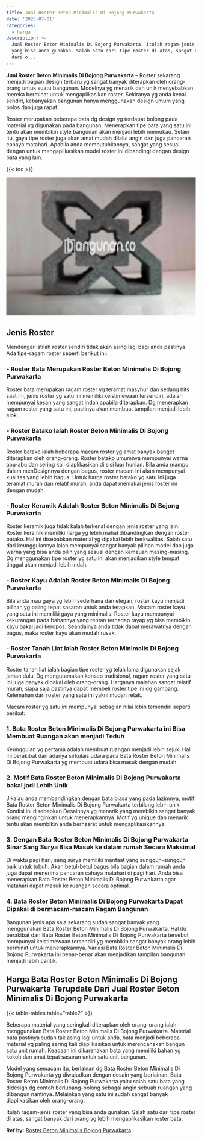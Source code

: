 ```yaml
---
title: Jual Roster Beton Minimalis Di Bojong Purwakarta
date: '2025-07-01'
categories:
  - harga
description: >-
  Jual Roster Beton Minimalis Di Bojong Purwakarta. Itulah ragam-jenis roster
  yang bisa anda gunakan. Salah satu dari tipe roster di atas, sangat banyak
  dari o...
---
```


**Jual Roster Beton Minimalis Di Bojong Purwakarta** – Roster sekarang menjadi bagian design terbaru yg sangat banyak diterapkan oleh orang-orang untuk suatu bangunan. Modelnya yg menarik dan unik menyebabkan mereka berminat untuk mengaplikasikan roster. Sekiranya yg anda kenal sendiri, kebanyakan bangunan hanya menggunakan design umum yang polos dan juga rapat.

Roster merupakan beberapa bata dg design yg terdapat bolong pada material yg digunakan pada bangunan. Menerapkan tipe bata yang satu ini tentu akan membikin style bangunan akan menjadi lebih memukau. Selain itu, gaya tipe roster juga akan amat mudah dilalui angin dan juga pancaran cahaya matahari. Apabila anda membutuhkannya, sangat yang sesuai dengan untuk mengaplikasikan model roster ini dibandingi dengan design bata yang lain.

{{< toc >}}

![Jual Roster Beton Minimalis Di Bojong Purwakarta](/images/bata-roster-minimalis-21.png)

## Jenis Roster

Mendengar istilah roster sendiri tidak akan asing lagi bagi anda pastinya. Ada tipe-ragam roster seperti berikut ini:

### \- Roster Bata Merupakan Roster Beton Minimalis Di Bojong Purwakarta

Roster bata merupakan ragam roster yg teramat masyhur dan sedang hits saat ini, jenis roster yg satu ini memiliki keistimewaan tersendiri, adalah mempunyai kesan yang sangat indah apabila diterapkan. Dg menerapkan ragam roster yang satu ini, pastinya akan membuat tampilan menjadi lebih elok.

### \- Roster Batako Ialah Roster Beton Minimalis Di Bojong Purwakarta

Roster batako ialah beberapa macam roster yg amat banyak banget diterapkan oleh orang-orang. Roster batako umumnya mempunyai warna abu-abu dan sering kali diaplikasikan di sisi luar hunian. Bila anda mampu dalam menDesignnya dengan bagus, roster macam ini akan mempunyai kualitas yang lebih bagus. Untuk harga roster batako yg satu ini juga teramat murah dan relatif murah, anda dapat memakai jenis roster ini dengan mudah.

### \- Roster Keramik Adalah Roster Beton Minimalis Di Bojong Purwakarta

Roster keramik juga tidak kalah terkenal dengan jenis roster yang lain. Roster keramik memiliki harga yg lebih mahal dibandingkan dengan roster batako. Hal ini disebabkan material yg dipakai lebih berkwalitas. Salah satu dari keunggulannya ialah mempunyai sangat banyak pilihan model dan juga warna yang bisa anda pilih yang sesuai dengan kemauan masing-masing. Dg menggunakan tipe roster yg satu ini akan menjadikan style tempat tinggal akan menjadi lebih indah.

### \- Roster Kayu Adalah Roster Beton Minimalis Di Bojong Purwakarta

Bila anda mau gaya yg lebih sederhana dan elegan, roster kayu menjadi pilihan yg paling tepat sasaran untuk anda terapkan. Macam roster kayu yang satu ini memiliki gaya yang minimalis. Roster kayu mempunyai kekurangan pada bahannya yang rentan terhadap rayap yg bisa membikin kayu bakal jadi keropos. Seandainya anda tidak dapat merawatnya dengan bagus, maka roster kayu akan mudah rusak.

### \- Roster Tanah Liat Ialah Roster Beton Minimalis Di Bojong Purwakarta

Roster tanah liat ialah bagian tipe roster yg telah lama digunakan sejak jaman dulu. Dg mengutamakan konsep tradisional, ragam roster yang satu ini juga banyak dipakai oleh orang-orang. Harganya malahan sangat relatif murah, siapa saja pastinya dapat membeli roster tipe ini dg gampang. Kelemahan dari roster yang satu ini yakni mudah retak.

Macam roster yg satu ini mempunyai sebagian nilai lebih tersendiri seperti berikut:

### 1\. Bata Roster Beton Minimalis Di Bojong Purwakarta ini Bisa Membuat Ruangan akan menjadi Teduh

Keunggulan yg pertama adalah membuat ruangan menjadi lebih sejuk. Hal ini berakibat dari adanya sirkulais udara pada Bata Roster Beton Minimalis Di Bojong Purwakarta yg membuat udara bisa masuk dengan mudah.

### 2\. Motif Bata Roster Beton Minimalis Di Bojong Purwakarta bakal jadi Lebih Unik

Jikalau anda membandingkan dengan bata biasa yang pada lazimnya, motif Bata Roster Beton Minimalis Di Bojong Purwakarta terbilang lebih unik. Kondisi ini disebabkan Desainnya yg menarik yang membikin sangat banyak orang menginginkan untuk menerapkannya. Motif yg unique dan menarik tentu akan membikin anda berhasrat untuk mengaplikasikannya.

### 3\. Dengan Bata Roster Beton Minimalis Di Bojong Purwakarta Sinar Sang Surya Bisa Masuk ke dalam rumah Secara Maksimal

Di waktu pagi hari, sang surya memiliki manfaat yang sungguh-sungguh baik untuk tubuh. Akan betul-betul bagus bila bagian dalam rumah anda juga dapat menerima pancaran cahaya matahari di pagi hari. Anda bisa menerapkan Bata Roster Beton Minimalis Di Bojong Purwakarta agar matahari dapat masuk ke ruangan secara optimal.

### 4\. Bata Roster Beton Minimalis Di Bojong Purwakarta Dapat Dipakai di bermacam-macam Ragam Bangunan

Bangunan jenis apa saja sekarang sudah sangat banyak yang menggunakan Bata Roster Beton Minimalis Di Bojong Purwakarta. Hal itu berakibat dari Bata Roster Beton Minimalis Di Bojong Purwakarta tersebut mempunyai keistimewaan tersendiri yg membikin sangat banyak orang lebih berminat untuk menerapkannya. Variasi Bata Roster Beton Minimalis Di Bojong Purwakarta ini benar-benar akan menjadikan tampilan bangunan menjadi lebih cantik.

## Harga Bata Roster Beton Minimalis Di Bojong Purwakarta Terupdate Dari Jual Roster Beton Minimalis Di Bojong Purwakarta

{{< table-tables table="table2" >}}

Beberapa material yang seringkali diterapkan oleh orang-orang ialah menggunakan Bata Roster Beton Minimalis Di Bojong Purwakarta. Material bata pastinya sudah tak asing lagi untuk anda, bata menjadi beberapa material yg paling sering kali diaplikasikan untuk merencanakan bangun satu unit rumah. Keadaan ini dikarenakan bata yang memiliki bahan yg kokoh dan amat tepat sasaran untuk satu unit bangunan.

Model yang semacam itu, berlainan dg Bata Roster Beton Minimalis Di Bojong Purwakarta yg diwujudkan dengan desain yang berlainan. Bata Roster Beton Minimalis Di Bojong Purwakarta yaitu salah satu bata yang didesign dg contoh berlubang-bolong sebagai angin sebuah ruangan yang dibangun nantinya. Melainkan yang satu ini sudah sangat banyak diaplikasikan oleh orang-orang.

Itulah ragam-jenis roster yang bisa anda gunakan. Salah satu dari tipe roster di atas, sangat banyak dari orang yg lebih mengaplikasikan roster bata.

**Ref by:** [Roster Beton Minimalis Bojong Purwakarta](https://id.wikipedia.org/wiki/Roster)
